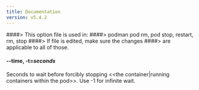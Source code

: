```yaml
---
title: Documentation
version: v5.4.2
---
```


####> This option file is used in:
####>   podman pod rm, pod stop, restart, rm, stop
####> If file is edited, make sure the changes
####> are applicable to all of those.
#### **--time**, **-t**=*seconds*

Seconds to wait before forcibly stopping <<the container|running containers within the pod>>.
Use -1 for infinite wait.

